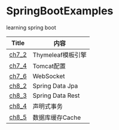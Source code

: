 # SpringBootExamples
learning spring boot

| Title | 内容              |
|-------|-------------------|
| [ch7_2](https://github.com/withlzc/SpringBootExamples/tree/master/ch7_2) |  Thymeleaf模板引擎 |
| [ch7_4](https://github.com/withlzc/SpringBootExamples/tree/master/ch7_4) |     Tomcat配置    |
| [ch7_6](https://github.com/withlzc/SpringBootExamples/tree/master/ch7_6) |      WebSocket    |
| [ch8_2](https://github.com/withlzc/SpringBootExamples/tree/master/ch8_2) |  Spring Data Jpa  |
| [ch8_3](https://github.com/withlzc/SpringBootExamples/tree/master/ch8_3) | Spring Data Rest  |
| [ch8_4](https://github.com/withlzc/SpringBootExamples/tree/master/ch8_4) |      声明式事务    |
| [ch8_5](https://github.com/withlzc/SpringBootExamples/tree/master/ch8_5) |   数据库缓存Cache  |